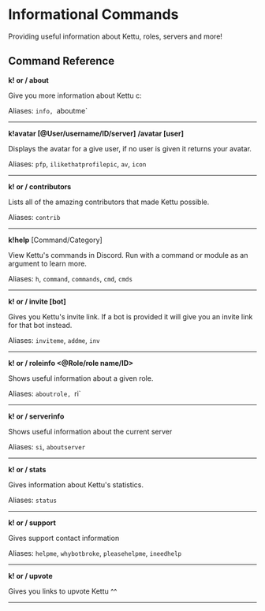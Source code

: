 # Informational Commands

Providing useful information about Kettu, roles, servers and more!

## Command Reference

**k! or / about**

Give you more information about Kettu c:

Aliases: `info, `aboutme`

-------

**k!avatar [@User/username/ID/server]**
**/avatar [user]**

Displays the avatar for a give user, if no user is given it returns your avatar.

Aliases: `pfp`, `ilikethatprofilepic`, `av`, `icon`

-------

**k! or / contributors**

Lists all of the amazing contributors that made Kettu possible.

Aliases: `contrib`

-------

**k!help** [Command/Category]

View Kettu's commands in Discord. Run with a command or module as an argument to learn more.

Aliases: `h`, `command`, `commands`, `cmd`, `cmds`

-------

**k! or / invite [bot]**

Gives you Kettu's invite link. If a bot is provided it will give you an invite link for that bot instead.

Aliases: `inviteme`, `addme`, `inv`

-------

**k! or / roleinfo &lt;@Role/role name/ID>**

Shows useful information about a given role.

Aliases: `aboutrole, `ri`

-------

**k! or / serverinfo**

Shows useful information about the current server

Aliases: `si`, `aboutserver`

-------

**k! or / stats**

Gives information about Kettu's statistics.

Aliases: `status`

-------

**k! or / support**

Gives support contact information

Aliases: `helpme`, `whybotbroke`, `pleasehelpme`, `ineedhelp`

-------

**k! or / upvote**

Gives you links to upvote Kettu ^^

-------